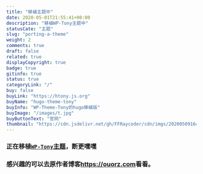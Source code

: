 ```yaml
---
title: "移植主题中"
date: 2020-05-01T21:55:41+08:00
description: "移植WP-Tony主题中"
statusCate: "主题"
slug: "porting-a-theme"
weight: 2
comments: true
draft: false
related: true
displayCopyright: true
badge: true
gitinfo: true
status: true
categoryLink: "/"
buy: false
buyLink: "https://htony.js.org"
buyName: "hugo-theme-tony"
buyInfo: "WP-Theme-Tony的hugo移植版"
buyImage: "/images/t.jpg"
buyButtonText: "官网"
thumbnail: "https://cdn.jsdelivr.net/gh/FFRaycoder/cdn/imgs/20200509164101.png"
---
```


### 正在移植[`WP-Tony`主题](https://github.com/ThemeTony/tony_wordpress)，断更嘿嘿

### 感兴趣的可以去原作者博客<https://ouorz.com>看看。

